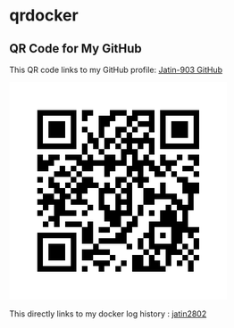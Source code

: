 # qrdocker
## QR Code for My GitHub

This QR code links to my GitHub profile: [Jatin-903 GitHub](https://github.com/Jatin-903)

![GitHub QR Code](qr_codes/github_qr_code.png)

This directly links to my docker log history : [jatin2802](qr_codes/logs.png)